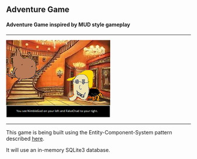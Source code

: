 ## Adventure Game
#### Adventure Game inspired by MUD style gameplay

------

![Early mockup](https://github.com/deejai/AdventureGame_MUD_ECS/blob/dev/notes/mockup.png)

------

This game is being built using the Entity-Component-System pattern described [here](http://t-machine.org/index.php/2009/10/26/entity-systems-are-the-future-of-mmos-part-5/).

It will use an in-memory SQLite3 database.

